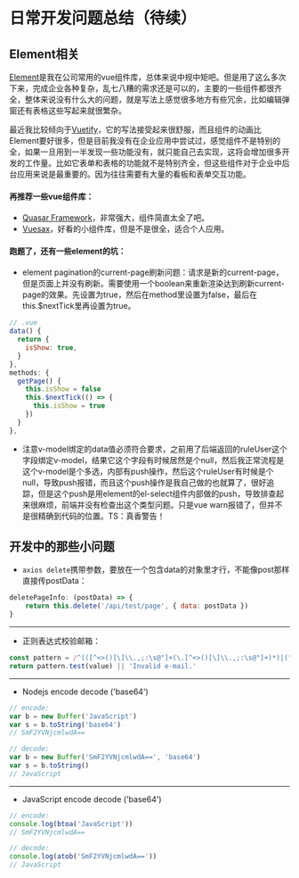 # 日常开发问题总结（待续）

## Element相关
[Element](https://element.eleme.io)是我在公司常用的vue组件库，总体来说中规中矩吧。但是用了这么多次下来，完成企业各种复杂，乱七八糟的需求还是可以的，主要的一些组件都很齐全，整体来说没有什么大的问题，就是写法上感觉很多地方有些冗余，比如编辑弹窗还有表格这些写起来就很繁杂。

最近我比较倾向于[Vuetify](https://vuetifyjs.com)，它的写法接受起来很舒服，而且组件的动画比Element要好很多，但是目前我没有在企业应用中尝试过，感觉组件不是特别的全，如果一旦用到一半发现一些功能没有，就只能自己去实现，这将会增加很多开发的工作量。比如它表单和表格的功能就不是特别齐全，但这些组件对于企业中后台应用来说是最重要的。因为往往需要有大量的看板和表单交互功能。

#### 再推荐一些vue组件库：
* [Quasar Framework](https://quasar-framework.org/)，非常强大，组件简直太全了吧。
* [Vuesax](https://lusaxweb.github.io/vuesax/)，好看的小组件库，但是不是很全，适合个人应用。

#### 跑题了，还有一些element的坑：

* element pagination的current-page刷新问题：请求是新的current-page，但是页面上并没有刷新。需要使用一个boolean来重新渲染达到刷新current-page的效果。先设置为true，然后在method里设置为false，最后在this.$nextTick里再设置为true。
```js
// .vue
data() {
  return {
    isShow: true,
  }
},
methods: {
  getPage() {
    this.isShow = false
    this.$nextTick(() => {
      this.isShow = true
    })
  }
},
```
* 注意v-model绑定的data值必须符合要求，之前用了后端返回的ruleUser这个字段绑定v-model，结果它这个字段有时候居然是个null，然后我正常流程是这个v-model是个多选，内部有push操作，然后这个ruleUser有时候是个null，导致push报错，而且这个push操作是我自己做的也就算了，很好追踪，但是这个push是用element的el-select组件内部做的push，导致排查起来很麻烦，前端并没有检查出这个类型问题。只是vue warn报错了，但并不是很精确到代码的位置。TS：真香警告！

## 开发中的那些小问题
* `axios delete`携带参数，要放在一个包含data的对象里才行，不能像post那样直接传postData：
```js
deletePageInfo: (postData) => {
	return this.delete('/api/test/page', { data: postData })
}
```
---
* 正则表达式校验邮箱：
```js
const pattern = /^(([^<>()[\]\\.,;:\s@"]+(\.[^<>()[\]\\.,;:\s@"]+)*)|(".+"))@((\[[0-9]{1,3}\.[0-9]{1,3}\.[0-9]{1,3}\.[0-9]{1,3}])|(([a-zA-Z\-0-9]+\.)+[a-zA-Z]{2,}))$/
return pattern.test(value) || 'Invalid e-mail.'
```
---
* Nodejs encode decode ('base64')
```js
// encode:
var b = new Buffer('JavaScript')
var s = b.toString('base64')
// SmF2YVNjcmlwdA==

// decode:
var b = new Buffer('SmF2YVNjcmlwdA==', 'base64')
var s = b.toString()
// JavaScript
```
---
* JavaScript encode decode ('base64')
```js
// encode:
console.log(btoa('JavaScript'))
// SmF2YVNjcmlwdA==

// decode:
console.log(atob('SmF2YVNjcmlwdA=='))
// JavaScript
```
